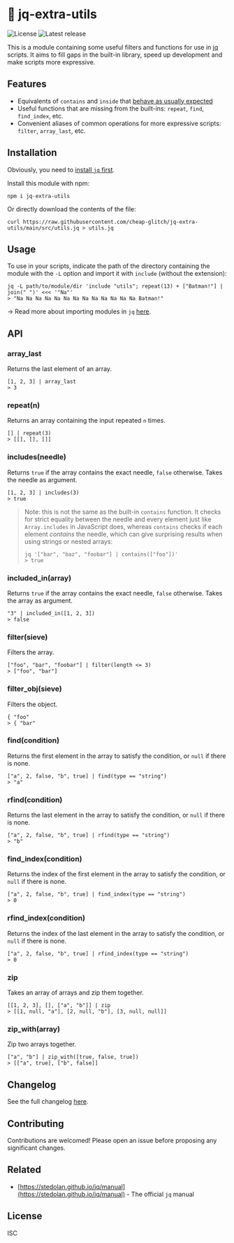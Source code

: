 # 🧰 jq-extra-utils

![License](https://badgen.net/github/license/cheap-glitch/jq-extra-utils?color=green)
![Latest release](https://badgen.net/github/release/cheap-glitch/jq-extra-utils?color=green)

This  is a  module  containing some  useful  filters and  functions  for use  in
[jq](https://stedolan.github.io/jq/)  scripts.  It  aims  to fill  gaps  in  the
built-in library, speed up development and make scripts more expressive.

## Features

 * Equivalents of `contains` and `inside` that [behave as usually expected](#includesneedle)
 * Useful functions that are missing from the built-ins: `repeat`, `find`, `find_index`, etc.
 * Convenient aliases of common operations for more expressive scripts: `filter`, `array_last`, etc.

## Installation

Obviously, you need to [install `jq` first](https://stedolan.github.io/jq/download).

Install this module with npm:

```shell
npm i jq-extra-utils
```

Or directly download the contents of the file:

```shell
curl https://raw.githubusercontent.com/cheap-glitch/jq-extra-utils/main/src/utils.jq > utils.jq
```

## Usage

To use in your scripts, indicate the path of the directory containing the module
with the `-L` option and import it with `include` (without the extension):

```shell
jq -L path/to/module/dir 'include "utils"; repeat(13) + ["Batman!"] | join(" ")' <<< '"Na"'
> "Na Na Na Na Na Na Na Na Na Na Na Na Na Batman!"
```

→ Read more about importing modules in `jq` [here](https://stedolan.github.io/jq/manual/#Modules).

## API

### array_last

Returns the last element of an array.

```text
[1, 2, 3] | array_last
> 3
```

### repeat(n)

Returns an array containing the input repeated `n` times.

```text
[] | repeat(3)
> [[], [], []]
```

### includes(needle)

Returns `true` if the array contains the exact needle, `false` otherwise.
Takes the needle as argument.

```text
[1, 2, 3] | includes(3)
> true
```

> Note:  this  is  not  the  same   as  the  built-in  `contains`  function.  It
> checks for  strict equality  between the  needle and  every element  just like
> `Array.includes` in JavaScript does, whereas `contains` checks if each element
> _contains_ the needle, which can give surprising results when using strings or
> nested arrays:
>
> ```shell
> jq '["bar", "baz", "foobar"] | contains(["foo"])'
> > true
> ```

### included_in(array)

Returns `true` if the array contains the exact needle, `false` otherwise.
Takes the array as argument.

```text
"3" | included_in([1, 2, 3])
> false
```

### filter(sieve)

Filters the array.

```text
["foo", "bar", "foobar"] | filter(length <= 3)
> ["foo", "bar"]
```

### filter_obj(sieve)

Filters the object.

```text
{ "foo"
> { "bar"
```

### find(condition)

Returns the first element in the array to satisfy the condition, or `null` if there is none.

```text
["a", 2, false, "b", true] | find(type == "string")
> "a"
```

### rfind(condition)

Returns the last element in the array to satisfy the condition, or `null` if there is none.

```text
["a", 2, false, "b", true] | rfind(type == "string")
> "b"
```

### find_index(condition)

Returns the index of the first element in the array to satisfy the condition, or `null` if there is none.

```text
["a", 2, false, "b", true] | find_index(type == "string")
> 0
```

### rfind_index(condition)

Returns the index of the last element in the array to satisfy the condition, or `null` if there is none.

```text
["a", 2, false, "b", true] | rfind_index(type == "string")
> 0
```

### zip

Takes an array of arrays and zip them together.

```text
[[1, 2, 3], [], ["a", "b"]] | zip
> [[1, null, "a"], [2, null, "b"], [3, null, null]]
```

### zip_with(array)

Zip two arrays together.

```text
["a", "b"] | zip_with([true, false, true])
> [["a", true], ["b", false]]
```

## Changelog

See the full changelog [here](https://github.com/cheap-glitch/devlint/releases).

## Contributing

Contributions are welcomed! Please open an issue before proposing any significant changes.

## Related

 * [https://stedolan.github.io/jq/manual](https://stedolan.github.io/jq/manual) - The official `jq` manual

## License

ISC
